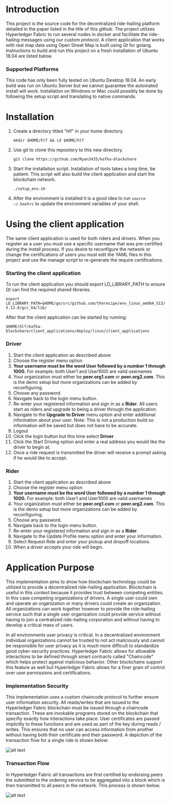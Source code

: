 # Introduction

This project is the source code for the decentralized ride-hailing platform detailed in the paper listed in the title of this github.  The project utilizes Hyperledger Fabric to run several nodes in docker and facilitate the ride-hailing messages using our custom protocol.  A client application that works with real map data using Open Street Map is built using Qt for golang.  Instructions to build and run this project on a fresh installation of Ubuntu 18.04 are listed below.



### Supported Platforms

This code has only been fully tested on Ubuntu Desktop 18.04.  An early build was run on Ubuntu Server but we cannot guarantee the automated install will work.  Installation on Windows or Mac could possibly be done by following the setup script and translating to native commands.





# Installation

1. Create a directory titled "hlf" in your home directory. 

   `mkdir $HOME/hlf && cd $HOME/hlf`

2. Use git to clone this repository to this new directory. 

   `git clone https://github.com/Ryan3435/kafka-blockshare`

3. Start the installation script. Installation of tools takes a long time, be patient. This script will also build the client application and start the blockchain network.

   `./setup_env.sh`

4. After the environment is installed it is a good idea to run `source ~/.bashrc` to update the environment variables of your shell.



# Using the client application

The same client application is used for both riders and drivers.  When you register as a user you must use a specific username that was pre-certified during the install process.  If you desire to reconfigure the network or change the certifications of users you must edit the YAML files in this project and use the manage script to re-generate the require certifications.



### Starting the client application

To run the client application you should export LD_LIBRARY_PATH to ensure Qt can find the required shared libraries.

`export LD_LIBRARY_PATH=$HOME/go/src/github.com/therecipe/env_linux_amd64_513/5.13.0/gcc_64/lib/`



After that the client application can be started by running: 

`$HOME/hlf/kafka-blockshare/client_applications/deploy/linux/client_applications`



### Driver

1. Start the client application as described above
2. Choose the register menu option
3. **Your username must be the word User followed by a number 1 through 1000.**  For example: both User1 and User1000 are valid usernames
4. Your organization must either be **peer.org1.com** or **peer.org2.com**.  This is the demo setup but more organizations can be added by reconfiguring.
5. Choose any password.
6. Navigate back to the login menu button. 
7. Re-enter your registered information and sign in as a **Rider**. All users start as riders and upgrade to being a driver through the application.
8. Navigate to the **Upgrade to Driver** menu option and enter additional information about your user. Note: This is not a production build so information will be saved but does not have to be accurate.
9. Logout
10. Click the login button but this time select **Driver**
11. Click the Start Driving option and enter a real address you would like the driver to begin at.
12. Once a ride request is transmitted the driver will receive a prompt asking if he would like to accept.



### Rider

1. Start the client application as described above
2. Choose the register menu option
3. **Your username must be the word User followed by a number 1 through 1000.**  For example: both User1 and User1000 are valid usernames
4. Your organization must either be **peer.org1.com** or **peer.org2.com**.  This is the demo setup but more organizations can be added by reconfiguring.
5. Choose any password.
6. Navigate back to the login menu button. 
7. Re-enter your registered information and sign in as a **Rider**.
8. Navigate to the Update Profile menu option and enter your information.
9. Select Request Ride and enter your pickup and dropoff locations.
10. When a driver accepts your ride will begin.



# Application Purpose

This implementation aims to show how blockchain technology could be utilized to provide a decentralized ride-hailing application.  Blockchain is useful in this context because it provides trust between competing entities. In this case competing organizations of drivers. A single user could own and operate an organization or many drivers could create an organization.  All organizations can work together however to provide the ride-hailing service such that a single user organization could provide service without having to join a centralized ride-hailing corporation and without having to develop a critical mass of users.

In all environments user privacy is critical.  In a decentralized environment individual organizations cannot be trusted to not act maliciously and cannot be responsible for user privacy as it is much more difficult to standardize good cyber-security practices.  Hyperledger Fabric allows for allowable interactions to be defined through smart contracts called "Chaincode" which helps protect against malicious behavior. Other blockchains support this feature as well but Hyperledger Fabric allows for a finer grain of control over user permissions and certifications.

### Implementation Security

This implementation uses a custom chaincode protocol to further ensure user information security. All reads/writes that are issued to the Hyperledger Fabric blockchain must be issued through a chaincode transaction.  These are invokable programs stored on the blockchain that specifiy exactly how interactions take place.  User certificates are passed implicitly to these functions and are used as part of the key during reads / writes. This ensures that no user can access information from another without having both their certificate and their password. A depiction of the transaction flow for a single ride is shown below:

![alt text](https://github.com/Ryan3435/kafka-blockshare/blob/master/hlfFrameworkProtocol.png?raw=true)





### Transaction Flow

In Hyperledger Fabric all transactions are first certified by endorsing peers the submitted to the ordering service to be aggregated into a block which is then transmitted to all peers in the network. This process is shown below.



![alt text](https://github.com/Ryan3435/kafka-blockshare/blob/master/hlfTransactionFlow.png?raw=true)

